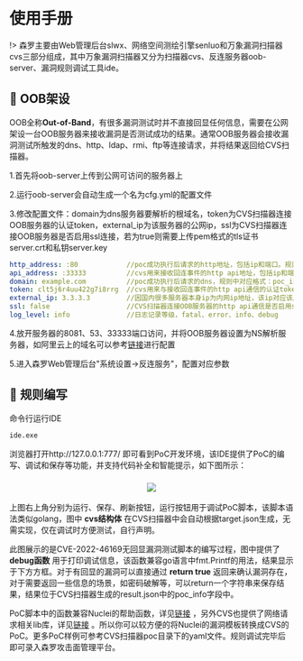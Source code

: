 # 使用手册

!> 森罗主要由Web管理后台slwx、网络空间测绘引擎senluo和万象漏洞扫描器cvs三部分组成，其中万象漏洞扫描器又分为扫描器cvs、反连服务器oob-server、漏洞规则调试工具ide。



##  :lemon: OOB架设 <!-- {docsify-ignore} -->
OOB全称**Out-of-Band**，有很多漏洞测试时并不直接回显任何信息，需要在公网架设一台OOB服务器来接收漏洞是否测试成功的结果。通常OOB服务器会接收漏洞测试所触发的dns、http、ldap、rmi、ftp等连接请求，并将结果返回给CVS扫描器。

1.首先将oob-server上传到公网可访问的服务器上

2.运行oob-server会自动生成一个名为cfg.yml的配置文件

3.修改配置文件：domain为dns服务器要解析的根域名，token为CVS扫描器连接OOB服务器的认证token，external_ip为该服务器的公网ip，ssl为CVS扫描器连接OOB服务器是否启用ssl连接，若为true则需要上传pem格式的tls证书server.crt和私钥server.key

```yaml
http_address: :80            //poc成功执行后请求的http地址，包括ip和端口。规则中对应格式：cvs.oob_url+"-"+poc_info
api_address: :33333          //cvs用来接收回连事件的http api地址，包括ip和端口
domain: example.com          //poc成功执行后请求的dns，规则中对应格式：poc_info+"-"+cvs.oob_dns
token: clt5j6r4uu422g7i8rrg  //cvs用来与接收回连事件的http api通信的认证token
external_ip: 3.3.3.3         //因国内很多服务器本身ip为内网ip地址，该ip对应该服务器的公网ip
ssl: false                   //CVS扫描器连接OOB服务器的http api通信是否启用ssl连接
log_level: info              //日志记录等级，fatal、error、info、debug
```

4.放开服务器的8081、53、33333端口访问，并将OOB服务器设置为NS解析服务器，如阿里云上的域名可以参考[链接](https://help.aliyun.com/zh/dws/user-guide/custom-dns-host)进行配置

5.进入森罗Web管理后台"系统设置->反连服务"，配置对应参数

##  :melon: 规则编写 <!-- {docsify-ignore} -->

命令行运行IDE

```sh
ide.exe
```

浏览器打开http://127.0.0.1:777/ 即可看到PoC开发环境，该IDE提供了PoC的编写、调试和保存等功能，并支持代码补全和智能提示，如下图所示：

<h3 align="center">
  <img src="https://slwx.uusec.com/_media/ide.png" class="sd"/>
  <br>
</h3>


上图右上角分别为运行、保存、刷新按钮，运行按钮用于调试PoC脚本，该脚本语法类似golang，图中 **cvs结构体** 在CVS扫描器中会自动根据target.json生成，无需实现，仅在调试时方便测试，自行声明。

此图展示的是CVE-2022-46169无回显漏洞测试脚本的编写过程，图中提供了 **debug函数** 用于打印调试信息，该函数兼容go语言中fmt.Printf的用法，结果显示于下方方框。对于有回显的漏洞可以直接通过 **return true** 返回来确认漏洞存在，对于需要返回一些信息的场景，如密码破解等，可以return一个字符串来保存结果，结果位于CVS扫描器生成的result.json中的poc_info字段中。

PoC脚本中的函数兼容Nuclei的帮助函数，详见[链接](https://docs.projectdiscovery.io/templates/reference/helper-functions) ，另外CVS也提供了网络请求相关lib库，详见[链接](https://github.com/Safe3/CVS/blob/main/library_CN.md) 。所以你可以较方便的将Nuclei的漏洞模板转换成CVS的PoC。更多PoC样例可参考CVS扫描器poc目录下的yaml文件。规则调试完毕后即可录入森罗攻击面管理平台。


